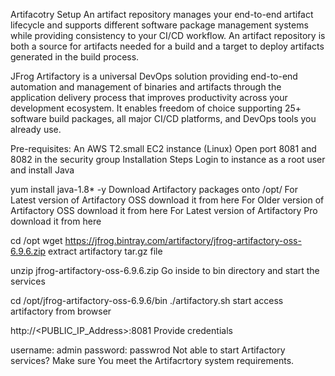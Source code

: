 Artifacotry Setup
An artifact repository manages your end-to-end artifact lifecycle and supports different software package management systems while providing consistency to your CI/CD workflow. An artifact repository is both a source for artifacts needed for a build and a target to deploy artifacts generated in the build process.

JFrog Artifactory is a universal DevOps solution providing end-to-end automation and management of binaries and artifacts through the application delivery process that improves productivity across your development ecosystem. It enables freedom of choice supporting 25+ software build packages, all major CI/CD platforms, and DevOps tools you already use.

Pre-requisites:
An AWS T2.small EC2 instance (Linux)
Open port 8081 and 8082 in the security group
Installation Steps
Login to instance as a root user and install Java

 yum install java-1.8* -y 
Download Artifactory packages onto /opt/
For Latest version of Artifactory OSS download it from here
For Older version of Artifactory OSS download it from here
For Latest version of Artifactory Pro download it from here

cd /opt 
wget https://jfrog.bintray.com/artifactory/jfrog-artifactory-oss-6.9.6.zip
extract artifactory tar.gz file

unzip jfrog-artifactory-oss-6.9.6.zip
Go inside to bin directory and start the services

cd /opt/jfrog-artifactory-oss-6.9.6/bin
./artifactory.sh start
access artifactory from browser

http://<PUBLIC_IP_Address>:8081 
Provide credentials

username: admin
password: passwrod 
Not able to start Artifactory services?
Make sure You meet the Artifacrtory system requirements.
